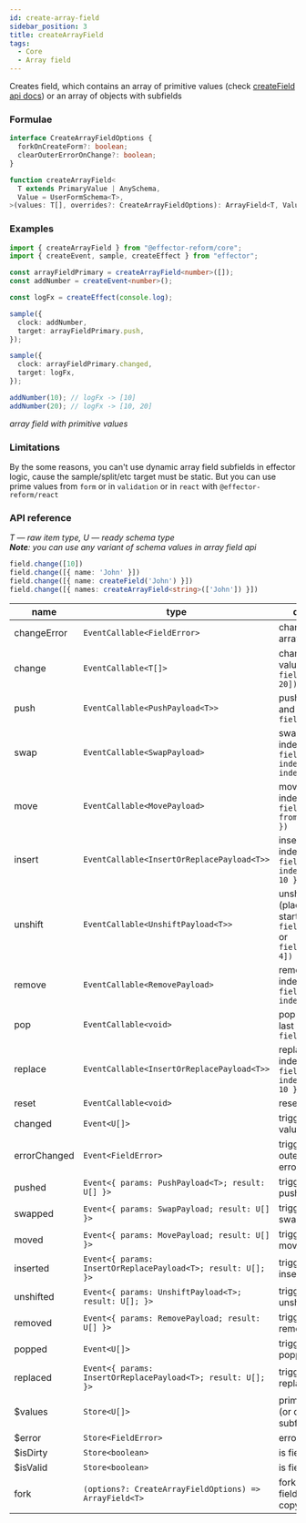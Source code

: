 ```yaml
---
id: create-array-field
sidebar_position: 3
title: createArrayField
tags:
  - Core
  - Array field
---
```


Creates field, which contains an array of primitive values (check [createField api docs](./create-field)) or an array of objects with subfields

### Formulae

```ts
interface CreateArrayFieldOptions {
  forkOnCreateForm?: boolean;
  clearOuterErrorOnChange?: boolean;
}

function createArrayField<
  T extends PrimaryValue | AnySchema,
  Value = UserFormSchema<T>,
>(values: T[], overrides?: CreateArrayFieldOptions): ArrayField<T, Value>;
```

### Examples

```ts
import { createArrayField } from "@effector-reform/core";
import { createEvent, sample, createEffect } from "effector";

const arrayFieldPrimary = createArrayField<number>([]);
const addNumber = createEvent<number>();

const logFx = createEffect(console.log);

sample({
  clock: addNumber,
  target: arrayFieldPrimary.push,
});

sample({
  clock: arrayFieldPrimary.changed,
  target: logFx,
});

addNumber(10); // logFx -> [10]
addNumber(20); // logFx -> [10, 20]
```
*array field with primitive values*

### Limitations

By the some reasons, you can't use dynamic array field subfields in
effector logic, cause the sample/split/etc target must be static. But
you can use prime values from `form` or in `validation` or in `react` with `@effector-reform/react`

### API reference

*T — raw item type, U — ready schema type*<br/>
****Note***: you can use any variant of schema values in array field api*

```ts
field.change([10])
field.change([{ name: 'John' }])
field.change([{ name: createField('John') }])
field.change([{ names: createArrayField<string>(['John']) }])
```

| name         | type                                                         | description                                                                                         |
|--------------|--------------------------------------------------------------|-----------------------------------------------------------------------------------------------------|
| changeError  | `EventCallable<FieldError>`                                  | change outer array field error                                                                      |
| change       | `EventCallable<T[]>`                                         | change array field values, like:<br/>`field.change([10, 20])`                                       |
| push         | `EventCallable<PushPayload<T>>`                              | push item at the and of array, like:<br/>`field.push(10)`                                           |
| swap         | `EventCallable<SwapPayload>`                                 | swap items by indexes, like:<br/>`field.swap({ indexA: 2, indexB: 10 })`                            |
| move         | `EventCallable<MovePayload>`                                 | move item by indexes, like:<br/>`field.move({ from: 2, to: 10 })`                                   |
| insert       | `EventCallable<InsertOrReplacePayload<T>>`                   | insert item at the index, like:<br/>`field.insert({ index: 2, value: 10 })`                         |
| unshift      | `EventCallable<UnshiftPayload<T>>`                           | unshift value (place at the start), like:<br/>`field.unshift(2)`<br/>or<br/>`field.unshift([2, 4])` |
| remove       | `EventCallable<RemovePayload>`                               | remove item by index, like:<br/>`field.remove({ index: 10 })`                                       |
| pop          | `EventCallable<void>`                                        | pop item (remove last element), like:<br/>`field.pop()`                                             |
| replace      | `EventCallable<InsertOrReplacePayload<T>>`                   | replace item by index, like:<br/>`field.replace({ index: 2, value: 10 })`                           |
| reset        | `EventCallable<void>`                                        | reset field values                                                                                  |
| changed      | `Event<U[]>`                                                 | triggered when values changed                                                                       |
| errorChanged | `Event<FieldError>`                                          | triggered when outer or inner error changed                                                         |
| pushed       | `Event<{ params: PushPayload<T>; result: U[] }>`             | triggered when pushed                                                                               |
| swapped      | `Event<{ params: SwapPayload; result: U[] }>`                | triggered when swapped                                                                              |
| moved        | `Event<{ params: MovePayload; result: U[] }>`                | triggered when moved                                                                                |
| inserted     | `Event<{ params: InsertOrReplacePayload<T>; result: U[]; }>` | triggered when inserted                                                                             |
| unshifted    | `Event<{ params: UnshiftPayload<T>; result: U[]; }>`         | triggered when unshifted                                                                            |
| removed      | `Event<{ params: RemovePayload; result: U[] }>`              | triggered when removed                                                                              |
| popped       | `Event<U[]>`                                                 | triggered when popped                                                                               |
| replaced     | `Event<{ params: InsertOrReplacePayload<T>; result: U[]; }>` | triggered when replaced                                                                             |
| $values      | `Store<U[]>`                                                 | primitive values (or objects with subfields)                                                        |
| $error       | `Store<FieldError>`                                          | error of array field                                                                                |
| $isDirty     | `Store<boolean>`                                             | is field changed                                                                                    |
| $isValid     | `Store<boolean>`                                             | is field valid                                                                                      |
| fork         | `(options?: CreateArrayFieldOptions) => ArrayField<T>`       | fork field (create field independent copy)                                                          |